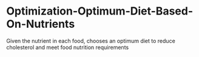 # Optimization-Optimum-Diet-Based-On-Nutrients
Given the nutrient in each food, chooses an optimum diet to reduce cholesterol and meet food nutrition requirements
